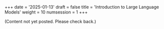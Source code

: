 +++
date = '2025-01-13'
draft = false
title = 'Introduction to Large Language Models'
weight = 10
numsession = 1
+++

(Content not yet posted. Please check back.)

